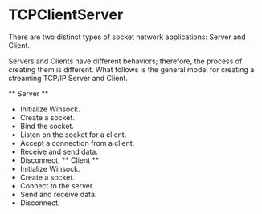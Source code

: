 # TCPClientServer

There are two distinct types of socket network applications: Server and Client.

Servers and Clients have different behaviors; therefore, the process of creating them is different. What follows is the general model for creating a streaming TCP/IP Server and Client.

** Server **
* Initialize Winsock.
* Create a socket.
* Bind the socket.
* Listen on the socket for a client.
* Accept a connection from a client.
* Receive and send data.
* Disconnect.
**  Client **
* Initialize Winsock.
* Create a socket.
* Connect to the server.
* Send and receive data.
* Disconnect.
